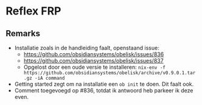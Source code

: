 # Reflex FRP

## Remarks

- Installatie zoals in de handleiding faalt, openstaand issue:
  - https://github.com/obsidiansystems/obelisk/issues/836
  - https://github.com/obsidiansystems/obelisk/issues/837
  - Opgelost door een oude versie te installeren: `nix-env -f https://github.com/obsidiansystems/obelisk/archive/v0.9.0.1.tar.gz -iA command`
- Getting started zegt om na installatie een `ob init` te doen. Dit faalt ook.
- Comment toegevoegd op #836, totdat ik antwoord heb parkeer ik deze even.

